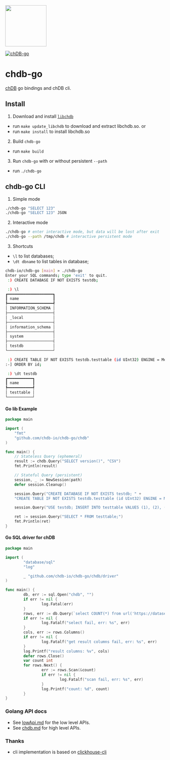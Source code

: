 <a href="https://chdb.io" target="_blank">
  <img src="https://avatars.githubusercontent.com/u/132536224" width=130 />
</a>

[![chDB-go](https://github.com/chdb-io/chdb-go/actions/workflows/chdb.yml/badge.svg)](https://github.com/chdb-io/chdb-go/actions/workflows/chdb.yml)

# chdb-go
[chDB](https://github.com/chdb-io/chdb) go bindings and chDB cli.

## Install

1. Download and install [`libchdb`](https://github.com/chdb-io/chdb/releases)
  - run `make update_libchdb` to download and extract libchdb.so. or
  - run `make install` to install libchdb.so
2. Build `chdb-go`
  - run `make build`
3. Run `chdb-go` with or without persistent `--path`
  - run `./chdb-go`

## chdb-go CLI

1. Simple mode
```bash
./chdb-go "SELECT 123"
./chdb-go "SELECT 123" JSON
```
2. Interactive mode
```bash
./chdb-go # enter interactive mode, but data will be lost after exit
./chdb-go --path /tmp/chdb # interactive persistent mode
```

3. Shortcuts

- `\l` to list databases;
- `\dt dbname` to list tables in database;

```bash
chdb-io/chdb-go [main] » ./chdb-go 
Enter your SQL commands; type 'exit' to quit.
 :) CREATE DATABASE IF NOT EXISTS testdb;

 :) \l
┏━━━━━━━━━━━━━━━━━━━━┓
┃ name               ┃
┡━━━━━━━━━━━━━━━━━━━━┩
│ INFORMATION_SCHEMA │
├────────────────────┤
│ _local             │
├────────────────────┤
│ information_schema │
├────────────────────┤
│ system             │
├────────────────────┤
│ testdb             │
└────────────────────┘

 :) CREATE TABLE IF NOT EXISTS testdb.testtable (id UInt32) ENGINE = MergeTree()
:-] ORDER BY id;

 :) \dt testdb
┏━━━━━━━━━━━┓
┃ name      ┃
┡━━━━━━━━━━━┩
│ testtable │
└───────────┘

```

#### Go lib Example
```go
package main

import (
    "fmt"
    "github.com/chdb-io/chdb-go/chdb"
)

func main() {
    // Stateless Query (ephemeral)
    result := chdb.Query("SELECT version()", "CSV")
    fmt.Println(result)

    // Stateful Query (persistent)
    session, _ := NewSession(path)
    defer session.Cleanup()

    session.Query("CREATE DATABASE IF NOT EXISTS testdb; " +
    "CREATE TABLE IF NOT EXISTS testdb.testtable (id UInt32) ENGINE = MergeTree() ORDER BY id;")

    session.Query("USE testdb; INSERT INTO testtable VALUES (1), (2), (3);")

    ret := session.Query("SELECT * FROM testtable;")
    fmt.Println(ret)
}
```

#### Go SQL driver for chDB
```go
package main

import (
        "database/sql"
        "log"

        _ "github.com/chdb-io/chdb-go/chdb/driver"
)

func main() {
        db, err := sql.Open("chdb", "")
        if err != nil {
                log.Fatal(err)
        }
        rows, err := db.Query(`select COUNT(*) from url('https://datasets.clickhouse.com/hits_compatible/athena_partitioned/hits_0.parquet')`)
        if err != nil {
                log.Fatalf("select fail, err: %s", err)
        }
        cols, err := rows.Columns()
        if err != nil {
                log.Fatalf("get result columns fail, err: %s", err)
        }
        log.Printf("result columns: %v", cols)
        defer rows.Close()
        var count int
        for rows.Next() {
                err := rows.Scan(&count)
                if err != nil {
                        log.Fatalf("scan fail, err: %s", err)
                }
                log.Printf("count: %d", count)
        }
}
```

### Golang API docs

- See [lowApi.md](lowApi.md) for the low level APIs.
- See [chdb.md](chdb.md) for high level APIs.

### Thanks

- cli implementation is based on [clickhouse-cli](https://github.com/memlimit/clickhouse-cli)
